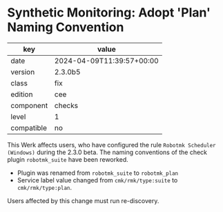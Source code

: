 [//]: # (werk v2)
# Synthetic Monitoring: Adopt 'Plan' Naming Convention

key        | value
---------- | ---
date       | 2024-04-09T11:39:57+00:00
version    | 2.3.0b5
class      | fix
edition    | cee
component  | checks
level      | 1
compatible | no

This Werk affects users, who have configured the rule `Robotmk Scheduler (Windows)` during the 2.3.0
beta. The naming conventions of the check plugin `robotmk_suite` have been reworked.

* Plugin was renamed from `robotmk_suite` to `robotmk_plan`
* Service label value changed from `cmk/rmk/type:suite` to `cmk/rmk/type:plan`.

Users affected by this change must run re-discovery.
